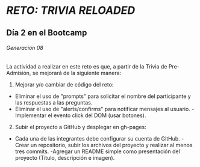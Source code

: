# _RETO: TRIVIA RELOADED_
## Día 2 en el Bootcamp
###### Generación 08

La actividad a realizar en este reto es que, a partir de la Trivia de Pre-Admisión, se mejorará de la siguiente manera:

1. Mejorar y/o cambiar de código del reto:
  - Eliminar el uso de "prompts" para solicitar el nombre del participante y las respuestas a las preguntas.
  - Eliminar el uso de "alerts/confirms" para notificar mensajes al usuario.
  -Implementar el evento click del DOM (usar botones).
 
2. Subir el proyecto a GitHub y desplegar en gh-pages:
  - Cada una de las integrantes debe configurar su cuenta de GitHub.
  -Crear un repositorio, subir los archivos del proyecto y realizar al menos tres commits.
  -Agregar un README simple como presentación del proyecto (Título, descripción e imagen).
  
  
